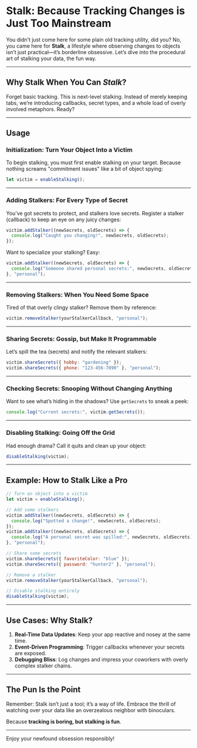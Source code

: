 # Stalk: Because Tracking Changes is Just Too Mainstream  

You didn’t just come here for some plain old tracking utility, did you? No, you came here for **Stalk**, a lifestyle where observing changes to objects isn’t just practical—it’s borderline obsessive. Let’s dive into the procedural art of stalking your data, the fun way.  

---

## Why Stalk When You Can *Stalk*?  

Forget basic tracking. This is next-level stalking. Instead of merely keeping tabs, we’re introducing callbacks, secret types, and a whole load of overly involved metaphors. Ready?  

---

## Usage  

### Initialization: Turn Your Object Into a Victim  
To begin stalking, you must first enable stalking on your target. Because nothing screams "commitment issues" like a bit of object spying:  

```javascript
let victim = enableStalking();
```  

---

### Adding Stalkers: For Every Type of Secret  
You’ve got secrets to protect, and stalkers love secrets. Register a stalker (callback) to keep an eye on any juicy changes:  

```javascript
victim.addStalker((newSecrets, oldSecrets) => {
  console.log("Caught you changing!", newSecrets, oldSecrets);
});
```  

Want to specialize your stalking? Easy:  

```javascript
victim.addStalker((newSecrets, oldSecrets) => {
  console.log("Someone shared personal secrets:", newSecrets, oldSecrets);
}, "personal");
```  

---

### Removing Stalkers: When You Need Some Space  
Tired of that overly clingy stalker? Remove them by reference:  

```javascript
victim.removeStalker(yourStalkerCallback, "personal");
```  

---

### Sharing Secrets: Gossip, but Make It Programmable  
Let’s spill the tea (secrets) and notify the relevant stalkers:  

```javascript
victim.shareSecrets({ hobby: "gardening" });
victim.shareSecrets({ phone: "123-456-7890" }, "personal");
```  

---

### Checking Secrets: Snooping Without Changing Anything  
Want to see what’s hiding in the shadows? Use `getSecrets` to sneak a peek:  

```javascript
console.log("Current secrets:", victim.getSecrets());
```  

---

### Disabling Stalking: Going Off the Grid  
Had enough drama? Call it quits and clean up your object:  

```javascript
disableStalking(victim);
```  

---

## Example: How to Stalk Like a Pro  

```javascript
// Turn an object into a victim
let victim = enableStalking();

// Add some stalkers
victim.addStalker((newSecrets, oldSecrets) => {
  console.log("Spotted a change!", newSecrets, oldSecrets);
});
victim.addStalker((newSecrets, oldSecrets) => {
  console.log("A personal secret was spilled:", newSecrets, oldSecrets);
}, "personal");

// Share some secrets
victim.shareSecrets({ favoriteColor: "blue" });
victim.shareSecrets({ password: "hunter2" }, "personal");

// Remove a stalker
victim.removeStalker(yourStalkerCallback, "personal");

// Disable stalking entirely
disableStalking(victim);
```  

---

## Use Cases: Why Stalk?  

1. **Real-Time Data Updates**: Keep your app reactive and nosey at the same time.  
2. **Event-Driven Programming**: Trigger callbacks whenever your secrets are exposed.  
3. **Debugging Bliss**: Log changes and impress your coworkers with overly complex stalker chains.  

---

## The Pun Is the Point  
Remember: Stalk isn’t just a tool; it’s a way of life. Embrace the thrill of watching over your data like an overzealous neighbor with binoculars.  

Because **tracking is boring, but stalking is fun**.  

--- 

Enjoy your newfound obsession responsibly!
